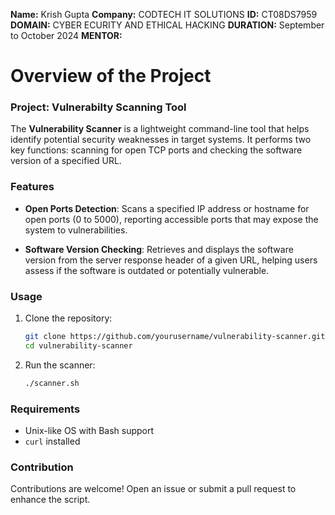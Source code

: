 **Name:** Krish Gupta
**Company:** CODTECH IT SOLUTIONS
**ID:** CT08DS7959
**DOMAIN:** CYBER ECURITY AND ETHICAL HACKING
**DURATION:** September to October 2024
**MENTOR:**

# Overview of the Project

### Project: Vulnerabilty Scanning Tool

The **Vulnerability Scanner** is a lightweight command-line tool that helps identify potential security weaknesses in target systems. It performs two key functions: scanning for open TCP ports and checking the software version of a specified URL.

### Features

- **Open Ports Detection**: Scans a specified IP address or hostname for open ports (0 to 5000), reporting accessible ports that may expose the system to vulnerabilities.
  
- **Software Version Checking**: Retrieves and displays the software version from the server response header of a given URL, helping users assess if the software is outdated or potentially vulnerable.

### Usage

1. Clone the repository:
   ```bash
   git clone https://github.com/yourusername/vulnerability-scanner.git
   cd vulnerability-scanner
   ```

2. Run the scanner:
   ```bash
   ./scanner.sh
   ```

### Requirements

- Unix-like OS with Bash support
- `curl` installed

### Contribution

Contributions are welcome! Open an issue or submit a pull request to enhance the script.
